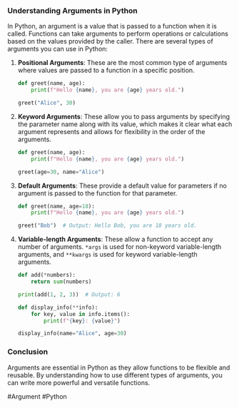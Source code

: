 ### Understanding Arguments in Python

In Python, an argument is a value that is passed to a function when it is called. Functions can take arguments to perform operations or calculations based on the values provided by the caller. There are several types of arguments you can use in Python:

1. **Positional Arguments**: These are the most common type of arguments where values are passed to a function in a specific position.
   
   ```python
   def greet(name, age):
       print(f"Hello {name}, you are {age} years old.")
   
   greet("Alice", 30)
   ```

2. **Keyword Arguments**: These allow you to pass arguments by specifying the parameter name along with its value, which makes it clear what each argument represents and allows for flexibility in the order of the arguments.
   
   ```python
   def greet(name, age):
       print(f"Hello {name}, you are {age} years old.")
   
   greet(age=30, name="Alice")
   ```

3. **Default Arguments**: These provide a default value for parameters if no argument is passed to the function for that parameter.
   
   ```python
   def greet(name, age=18):
       print(f"Hello {name}, you are {age} years old.")
   
   greet("Bob")  # Output: Hello Bob, you are 18 years old.
   ```

4. **Variable-length Arguments**: These allow a function to accept any number of arguments. `*args` is used for non-keyword variable-length arguments, and `**kwargs` is used for keyword variable-length arguments.
   
   ```python
   def add(*numbers):
       return sum(numbers)
   
   print(add(1, 2, 3))  # Output: 6

   def display_info(**info):
       for key, value in info.items():
           print(f"{key}: {value}")
   
   display_info(name="Alice", age=30)  
   ```

### Conclusion
Arguments are essential in Python as they allow functions to be flexible and reusable. By understanding how to use different types of arguments, you can write more powerful and versatile functions.

#Argument #Python